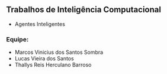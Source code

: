 ## Trabalhos de Inteligência Computacional
- Agentes Inteligentes

### Equipe:
- Marcos Vinicius dos Santos Sombra
- Lucas Vieira dos Santos
- Thallys Reis Herculano Barroso
